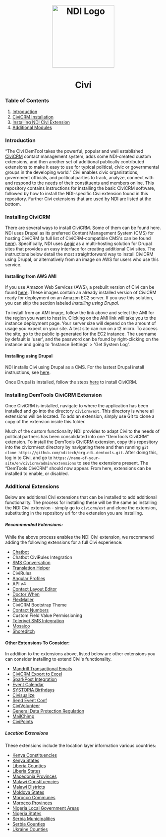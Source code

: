 <h1 align="center">
  <a href="https://www.ndi.org/"><img src="https://www.ndi.org/sites/all/themes/ndi/images/NDI_logo_svg.svg" alt="NDI Logo" width="200"></a>
</h1>

<h1 align="center">
  Civi
</h1>

  ### Table of Contents
  1. [Introduction](#introduction)
  1. [CiviCRM Installation](#installing-civicrm)
  1. [Installing NDI Civi Extension](#installing-ndi-civi-extension)
  1. [Additional Modules](#additional-modules)



### Introduction

“The Civi DemTool takes the powerful, popular and well established [CiviCRM](https://civicrm.org/) contact management system, adds some NDI-created custom extensions, and then another set of additional publically contributed extensions to make it easy to use for typical political, civic or governmental groups in the developing world.” Civi enables civic organizations, government officials, and political parties to track, analyze, connect with and respond to the needs of their constituents and members online. This repository contains instructions for installing the basic CiviCRM software, followed by how to install the NDI-specific Civi extension found in this repository. Further Civi extensions that are used by NDI are listed at the bottom.

### Installing CiviCRM

There are several ways to install CiviCRM. Some of them can be found here. NDI uses Drupal as its preferred Content Management System (CMS) for hosting CiviCRM (a full list of CiviCRM-compatible CMS's can be found [here](https://docs.civicrm.org/sysadmin/en/latest/planning/cms/)). Specifically, NDI uses [Aegir](http://www.aegirproject.org/) as a multi-hosting solution for Drupal sites that provides an easy interface for creating additional Civi sites. The instructions below detail the most straightforward way to install CiviCRM using Drupal, or alternatively from an image on AWS for users who use this service.

#### Installing from AWS AMI

If you use Amazon Web Services (AWS), a prebuilt version of Civi can be found [here](https://bitnami.com/stack/civicrm/cloud/aws/amis). These images contain an already installed version of CiviCRM ready for deployment on an Amazon EC2 server. If you use this solution, you can skip the section labeled *Installing using Drupal*.

To install from an AMI image, follow the link above and select the AMI for the region you want to host in. Clicking on the AMI link will take you to the instance deployment page. Your server size will depend on the amount of usage you expect on your site. A test site can run on a t2.micro. To access the site, go to the public ip generated for the EC2 instance. The username by default is 'user', and the password can be found by right-clicking on the instance and going to 'Instance Settings' > 'Get System Log'.

#### Installing using Drupal

NDI installs Civi using Drupal as a CMS. For the lastest Drupal install instructions, see [here](https://www.drupal.org/docs/7/modules/features/getting-started).

Once Drupal is installed, follow the steps [here](https://docs.civicrm.org/sysadmin/en/latest/install/drupal7/) to install CiviCRM.

### Installing DemTools CiviCRM Extension

Once CiviCRM is installed, navigate to where the application has been installed and go into the directory `civicrm/ext`. This directory is where all extensions will be located. To add an extension, simply use Git to clone a copy of the extension inside this folder.

Much of the custom functionality NDI provides to adapt Civi to the needs of political partners has been consolidated into one “DemTools CiviCRM” extension. To install the DemTools CiviCRM extension, copy this repository into the civicrm/ext directory by navigating there and then running `git clone https://github.com/nditech/org.ndi.demtools.git`. After doing this, log in to Civi, and go to `https://name-of-your-site/en/civicrm/admin/extensions` to see the extensions present. The “DemTools CiviCRM” should now appear. From here, extensions can be installed to enable, or disabled.

### Additional Extensions

Below are additional Civi extensions that can be installed to add additional functionality. The process for installing these will be the same as installing the NDI Civi extension - simply go to `civicrm/ext` and clone the extension, substituting in the repository url for the extension you are installing. 


##### Recommended Extensions: 
While the above process enables the NDI Civi extension, we recommend adding the following extensions for a full Civi experience:

* [Chatbot](https://github.com/nditech/civicrm-messenger-extension.git)
* Chatbot CiviRules Integration
* [SMS Conversation](https://github.com/3sd/civicrm-sms-conversation.git)
* [Translation Helper](https://github.com/coopsymbiotic/coop.symbiotic.translationhelper/)
* CiviRules
* [Angular Profiles](https://github.com/ginkgostreet/org.civicrm.angularprofiles)
* API v4
* [Contact Layout Editor](https://github.com/civicrm/org.civicrm.contactlayout.git)
* [Doctor When](https://github.com/civicrm/org.civicrm.doctorwhen)
* [FlexMailer](https://github.com/civicrm/org.civicrm.flexmailer/)
* CiviCRM Bootstrap Theme
* [Contact Numbers](https://github.com/nditech/org.ndi.contactnumbers)
* Custom Field Value Permissioning
* [Telerivet SMS Integration](https://github.com/nditech/org.ndi.sms.telerivet)
* [Mosaico](https://github.com/veda-consulting/uk.co.vedaconsulting.mosaico)
* [Shoreditch](https://github.com/civicrm/org.civicrm.shoreditch)

[](https://github.com/nditech/uk.org.futurefirst.networks.civipoints)
[](https://github.com/nditech/io.3sd.chainedsms)


#### Other Extensions To Consider:
In addition to the extensions above, listed below are other extensions you can consider installing to extend Civi's functionality.

* [Mandrill Transactional Emails](https://github.com/JMAConsulting/biz.jmaconsulting.mte)
* [CiviCRM Export to Excel](https://lab.civicrm.org/extensions/civiexportexcel.git)
* [SparkPost Integration](https://github.com/proexchange/com.pesc.sparkpost)
* [Event Calendar](https://github.com/osseed/com.osseed.eventcalendar.git)
* [SYSTOPIA Birthdays](https://github.com/systopia/de.systopia.birthdays.git)
* [Civisualize](https://github.com/TechToThePeople/civisualize.git)
* [Send Event Conf](https://lab.civicrm.org/extensions/sendgrid.git)
* [CiviVolunteer](https://github.com/civicrm/org.civicrm.volunteer)
* [General Data Protection Regulation](https://github.com/veda-consulting/uk.co.vedaconsulting.gdpr.git)
* [MailChimp](https://github.com/veda-consulting/uk.co.vedaconsulting.mailchimp.git)
* [CiviPoints](https://github.com/futurefirst/uk.org.futurefirst.networks.civipoints.git)

##### Location Extensions
These extensions include the location layer information various countries:

* [Kenya Constituencies](https://github.com/nditech/org.ndi.kenyaconstituencies)
* [Kenya States](https://github.com/nditech/org.ndi.kenyastates)
* [Liberia Counties](https://github.com/nditech/org.ndi.liberiacounties)
* [Liberia States](https://github.com/nditech/org.ndi.liberiastates)
* [Macedonia Provinces](https://github.com/nditech/org.ndi.macedoniaprovinces)
* [Malawi Constituencies](https://github.com/nditech/org.ndi.malawiconstituencies)
* [Malawi Districts](https://github.com/nditech/org.ndi.malawidistricts)
* [Moldova States](https://github.com/nditech/org.ndi.moldovarayons)
* [Morocco Communes](https://github.com/nditech/org.ndi.moroccocommunes)
* [Morocco Provinces](https://github.com/nditech/org.ndi.moroccoprovinces)
* [Nigeria Local Government Areas](https://github.com/nditech/org.ndi.nigerialgas)
* [Nigeria States](https://github.com/nditech/org.ndi.nigeriastates)
* [Serbia Municipalities](https://github.com/nditech/org.ndi.serbiamunicipalities)
* [Serbia Counties](https://github.com/nditech/org.ndi.serbiacounties)
* [Ukraine Counties](https://github.com/nditech/ukrainerayons)
